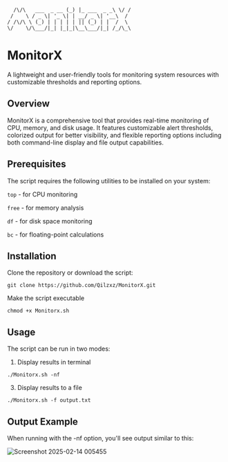       /\/\   ___  _ __ (_) |_ ___  _ _\ \/ /
     /    \ / _ \| '_ \| | __/ _ \| '__\  /
    / /\/\ \ (_) | | | | | || (_) | |  /  \
    \/    \/\___/|_| |_|_|\__\___/|_| /_/\_\

# MonitorX
A lightweight and user-friendly tools for monitoring system resources with customizable thresholds and reporting options.

## Overview
MonitorX is a comprehensive tool that provides real-time monitoring of CPU, memory, and disk usage. It features customizable alert thresholds, colorized output for better visibility, and flexible reporting options including both command-line display and file output capabilities.

## Prerequisites
The script requires the following utilities to be installed on your system:

```top``` - for CPU monitoring

```free``` - for memory analysis

```df``` - for disk space monitoring

```bc``` - for floating-point calculations

## Installation
Clone the repository or download the script:
```
git clone https://github.com/Qilzxz/MonitorX.git
```
Make the script executable
```
chmod +x Monitorx.sh
```

## Usage
The script can be run in two modes:
1. Display results in terminal
```
./Monitorx.sh -nf
```
3. Display results to a file
```
./Monitorx.sh -f output.txt
```

## Output Example
When running with the -nf option, you'll see output similar to this:

![Screenshot 2025-02-14 005455](https://github.com/user-attachments/assets/c0e39847-09bb-4b07-a9e6-b93d67ca69f9)
